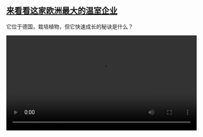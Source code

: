 <!--1690811226000-->
[来看看这家欧洲最大的温室企业](https://www.dw.com/zh/%E6%9D%A5%E7%9C%8B%E7%9C%8B%E8%BF%99%E5%AE%B6%E6%AC%A7%E6%B4%B2%E6%9C%80%E5%A4%A7%E7%9A%84%E6%B8%A9%E5%AE%A4%E4%BC%81%E4%B8%9A/a-66396300)
------

<p>它位于德国，栽培植物，但它快速成长的秘诀是什么？</small></p><video src="https://tvdownloaddw-a.akamaihd.net/dwtv_video/flv/vdt_zh/2023/bchi230731_001_plant_01r_AVC_1280x720.mp4" controls style="width:100%"></video>
